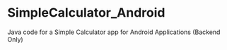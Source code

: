 # SimpleCalculator_Android
Java code for a Simple Calculator app for Android Applications (Backend Only) 
